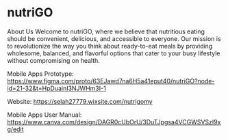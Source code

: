# nutriGO
About Us Welcome to nutriGO, where we believe that nutritious eating should be convenient, delicious, and accessible to everyone. Our mission is to revolutionize the way you think about ready-to-eat meals by providing wholesome, balanced, and flavorful options that cater to your busy lifestyle without compromising on health.

Mobile Apps Prototype: https://www.figma.com/proto/63EJawd7na6H5a41eput40/nutriGO?node-id=21-32&t=HpDuainI3NJWHm3I-1

Website: https://selah27779.wixsite.com/nutrigomy

Mobile Apps User Manual: https://www.canva.com/design/DAGR0cUbOrU/3DuTJpgsa4VCGWSVSzI9xg/edit
